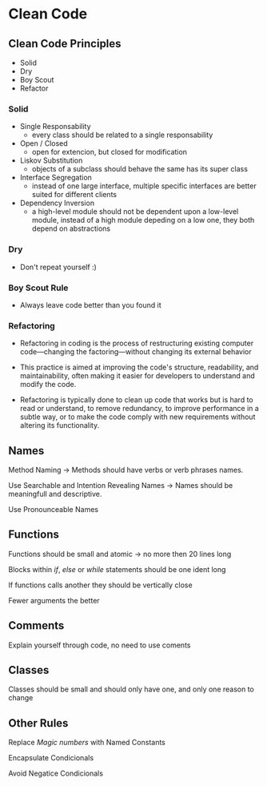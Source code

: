 # Clean Code

## Clean Code Principles
- Solid
- Dry
- Boy Scout
- Refactor

### Solid
- Single Responsability
    - every class should be related to a single responsability
- Open / Closed
    - open for extencion, but closed for modification
- Liskov Substitution 
    - objects of a subclass should behave the same has its super class
- Interface Segregation 
    - instead of one large interface, multiple specific interfaces are better suited for different clients
- Dependency Inversion 
    - a high-level module should not be dependent upon a low-level module, instead of a high module depeding on a low one, they both depend on abstractions

### Dry
- Don't repeat yourself :)

### Boy Scout Rule
- Always leave code better than you found it 

### Refactoring
- Refactoring in coding is the process of restructuring existing computer code—changing the factoring—without changing its external behavior

- This practice is aimed at improving the code's structure, readability, and maintainability, often making it easier for developers to understand and modify the code. 

- Refactoring is typically done to clean up code that works but is hard to read or understand, to remove redundancy, to improve performance in a subtle way, or to make the code comply with new requirements without altering its functionality.

## Names
Method Naming -> Methods should have verbs or verb phrases names.

Use Searchable and Intention Revealing Names -> Names should be meaningfull and descriptive.

Use Pronounceable Names

## Functions
Functions should be small and atomic -> no more then 20 lines long

Blocks within *if*, *else* or *while* statements should be one ident long

If functions calls another they should be vertically close

Fewer arguments the better

## Comments
Explain yourself through code, no need to use coments

## Classes
Classes should be small and should only have one, and only one reason to change

## Other Rules
Replace *Magic numbers* with Named Constants 

Encapsulate Condicionals 

Avoid Negatice Condicionals 
